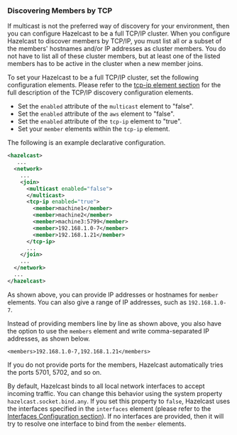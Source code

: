 

### Discovering Members by TCP

If multicast is not the preferred way of discovery for your environment, then you can configure Hazelcast to be a full TCP/IP cluster. When you configure Hazelcast to discover members by TCP/IP, you must list all or a subset of the members' hostnames and/or IP addresses as cluster members. You do not have to list all of these cluster members, but at least one of the listed members has to be active in the cluster when a new member joins.

To set your Hazelcast to be a full TCP/IP cluster, set the following configuration elements. Please refer to the [tcp-ip element section](#tcp-ip-element) for the full description of the TCP/IP discovery configuration elements.

- Set the `enabled` attribute of the `multicast` element to "false".
- Set the `enabled` attribute of the `aws` element to "false".
- Set the `enabled` attribute of the `tcp-ip` element to "true".
- Set your `member` elements within the `tcp-ip` element.

The following is an example declarative configuration.

```xml
<hazelcast>
   ...
  <network>
    ...
    <join>
      <multicast enabled="false">
      </multicast>
      <tcp-ip enabled="true">
        <member>machine1</member>
        <member>machine2</member>
        <member>machine3:5799</member>
        <member>192.168.1.0-7</member>
        <member>192.168.1.21</member>
      </tcp-ip>
      ...
    </join>
    ...
  </network>
  ...
</hazelcast>
```

As shown above, you can provide IP addresses or hostnames for `member` elements. You can also give a range of IP addresses, such as `192.168.1.0-7`.

Instead of providing members line by line as shown above, you also have the option to use the `members` element and write comma-separated IP addresses, as shown below.

`<members>192.168.1.0-7,192.168.1.21</members>`

If you do not provide ports for the members, Hazelcast automatically tries the ports 5701, 5702, and so on.

By default, Hazelcast binds to all local network interfaces to accept incoming traffic. You can change this behavior using the system property `hazelcast.socket.bind.any`. If you set this property to `false`, Hazelcast uses the interfaces specified in the `interfaces` element (please refer to the [Interfaces Configuration section](#interfaces)). If no interfaces are provided, then it will try to resolve one interface to bind from the `member` elements.


